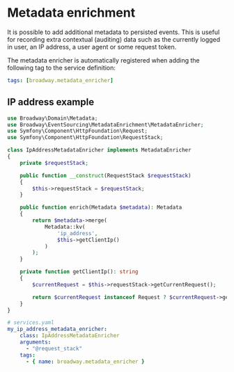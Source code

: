 # Metadata enrichment

It is possible to add additional metadata to persisted events. This is useful
for recording extra contextual (auditing) data such as the currently logged in
user, an IP address, a user agent or some request token.

The metadata enricher is automatically registered when adding the following tag to the service definition:

```yaml
tags: [broadway.metadata_enricher]
```

## IP address example

```php
use Broadway\Domain\Metadata;
use Broadway\EventSourcing\MetadataEnrichment\MetadataEnricher;
use Symfony\Component\HttpFoundation\Request;
use Symfony\Component\HttpFoundation\RequestStack;

class IpAddressMetadataEnricher implements MetadataEnricher
{
    private $requestStack;

    public function __construct(RequestStack $requestStack)
    {
        $this->requestStack = $requestStack;
    }

    public function enrich(Metadata $metadata): Metadata
    {
        return $metadata->merge(
            Metadata::kv(
                'ip_address',
                $this->getClientIp()
            )
        );
    }

    private function getClientIp(): string
    {
        $currentRequest = $this->requestStack->getCurrentRequest();

        return $currentRequest instanceof Request ? $currentRequest->getClientIp() : '';
    }
}
```

```yaml
# services.yaml
my_ip_address_metadata_enricher:
    class: IpAddressMetadataEnricher
    arguments:
      - "@request_stack"
    tags:
      - { name: broadway.metadata_enricher }
```
